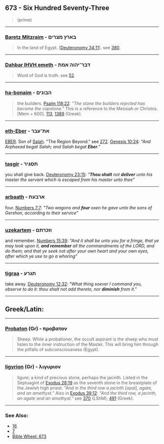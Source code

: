 ## 673 - Six Hundred Seventy-Three
> (prime)

---

### [Baretz Mitzraim](/keys/BARTz.MTzRIM) - בארץ מצרים
> In the land of Egypt. [[Deuteronomy 34:11](http://biblehub.com/deuteronomy/34-11.htm)]. see [380](380).

---

### [Dahbar IHVH emeth](/keys/DBR-IHVH.AMTh) - דבר־יהוה אמת
> Word of God is truth. see [52](52).

---

### [ha-bonaim](/keys/HBVNIMf) - הבונים
> the builders. [Psalm 118:22](http://biblehub.com/psalms/118-22.htm): *"The stone the builders rejected has become the capstone."* This is a reference to the Messiah or Christos. [Mem = 600]. [113](113), [1389](1389) (Greek).

---

### [eth-Eber](/keys/ATh-OBR) - את־עבר
[EBER](/keys/OBR). Son of [Salah](/keys/ShLCh). "The Region Beyond." see [272](272). [Genesis 10:24](https://biblehub.com/genesis/10-24.htm): *"And Arphaxad begat Salah; and Salah begat **Eber**."*

---

### [tasgir](/keys/ThSGIR) - תסגיר
you shall give back. [Deuteronomy 23:15](https://biblehub.com/deuteronomy/23-15.htm): *"**Thou shalt** not **deliver** unto his master the servant which is escaped from his master unto thee"*

---

### [arbaath](/keys/ARBOTh) - ארבעת
four. [Numbers 7:7](https://biblehub.com/numbers/7-7.htm): *"Two wagons and **four** oxen he gave unto the sons of Gershon, according to their service"*

---

### [uzekartem](/keys/VZKRThM) - וזכרתם
and remember. [Numbers 15:39](https://biblehub.com/numbers/15-39.htm): *"And it shall be unto you for a fringe, that ye may look upon it, **and remember** all the commandments of the LORD, and do them; and that ye seek not after your own heart and your own eyes, after which ye use to go a whoring"*

---

### [tigraa](/keys/ThGRO) - תגרע
take away. [Deuteronomy 12:32](https://biblehub.com/deuteronomy/12-32.htm): *"What thing soever I command you, observe to do it: thou shalt not add thereto, nor **diminish** from it."*

---

## Greek/Latin:

---

### [Probaton](/greek?word=probaton) (Gr) - προβατον
> Sheep. While a probationer, the occult aspirant is the sheep who must listen to the inner instruction of the Master. This will bring him through the pitfalls of subconsciousness (Egypt).

---

### [ligyrion](/greek?word=ligurion) (Gr) - λιγυριον
> ligure; a kind of precious stone, perhaps the jacinth. Listed in the Septuagint of [Exodus 28:19](http://biblehub.com/exodus/28-19.htm) as the seventh stone in the breastplate of the Jewish high priest: *"And in the third row a jacinth [opal], agate, and an amethyst."* Also in [Exodus 39:12](http://biblehub.com/exodus/39-12.htm): *"And the third row, a jacinth, an agate and an amethyst."* see [370](370) (LShM); [491](491) (Greek).

---

### See Also:

- [16](16)
- [7](7)
- [Bible Wheel: 673](https://www.biblewheel.com//GR/GR_Database.php?SearchBy_Gematria=673)
